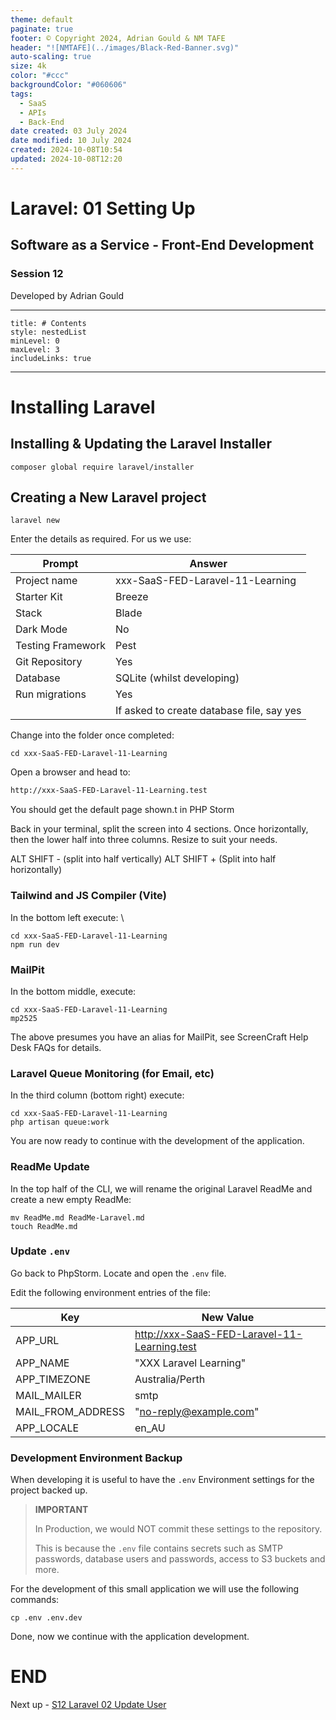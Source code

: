 ```yaml
---
theme: default
paginate: true
footer: © Copyright 2024, Adrian Gould & NM TAFE
header: "![NMTAFE](../images/Black-Red-Banner.svg)"
auto-scaling: true
size: 4k
color: "#ccc"
backgroundColor: "#060606"
tags:
  - SaaS
  - APIs
  - Back-End
date created: 03 July 2024
date modified: 10 July 2024
created: 2024-10-08T10:54
updated: 2024-10-08T12:20
---
```


# Laravel: 01 Setting Up

## Software as a Service - Front-End Development

### Session 12

Developed by Adrian Gould

---

```table-of-contents
title: # Contents
style: nestedList
minLevel: 0
maxLevel: 3
includeLinks: true
```

---

# Installing Laravel

## Installing & Updating the Laravel Installer

```shell
composer global require laravel/installer
```

## Creating a New Laravel project

```shell
laravel new
```

Enter the details as required. For us we use:

| Prompt            | Answer                                    |
| ----------------- | ----------------------------------------- |
| Project name      | xxx-SaaS-FED-Laravel-11-Learning          |
| Starter Kit       | Breeze                                    |
| Stack             | Blade                                     |
| Dark Mode         | No                                        |
| Testing Framework | Pest                                      |
| Git Repository    | Yes                                       |
| Database          | SQLite (whilst developing)                |
| Run migrations    | Yes                                       |
|                   | If asked to create database file, say yes |

Change into the folder once completed:

```shell
cd xxx-SaaS-FED-Laravel-11-Learning
```

Open a browser and head to:

```html
http://xxx-SaaS-FED-Laravel-11-Learning.test
```

You should get the default page shown.t in PHP Storm


Back in your terminal, split the screen into 4 sections. Once horizontally, then the lower half into three columns. Resize to suit your needs.

ALT SHIFT - (split into half vertically)
ALT SHIFT + (Split into half horizontally)

### Tailwind and JS Compiler (Vite)

In the bottom left execute:
\
```shell
cd xxx-SaaS-FED-Laravel-11-Learning
npm run dev
```

### MailPit

In the bottom middle, execute:

```shell
cd xxx-SaaS-FED-Laravel-11-Learning
mp2525
```

The above presumes you have an alias for MailPit, see ScreenCraft Help Desk FAQs for details.
 
### Laravel Queue Monitoring (for Email, etc)

In the third column (bottom right) execute:

```shell
cd xxx-SaaS-FED-Laravel-11-Learning
php artisan queue:work
```


You are now ready to continue with the development of the application.

### ReadMe Update

In the top half of the CLI, we will rename the original Laravel ReadMe and create a new empty ReadMe:

```shell
mv ReadMe.md ReadMe-Laravel.md
touch ReadMe.md
```


### Update `.env` 

Go back to PhpStorm. Locate and open the `.env` file.

Edit the following environment entries of the file:

| Key               | New Value                                    |
| ----------------- | -------------------------------------------- |
| APP_URL           | http://xxx-SaaS-FED-Laravel-11-Learning.test |
| APP_NAME          | "XXX Laravel Learning"                       |
| APP_TIMEZONE      | Australia/Perth                              |
| MAIL_MAILER       | smtp                                         |
| MAIL_FROM_ADDRESS | "no-reply@example.com"                       |
| APP_LOCALE        | en_AU                                        |

### Development Environment Backup

When developing it is useful to have the `.env` Environment settings for the project backed up.

> **IMPORTANT**
> 
> In Production, we would NOT commit these settings to the repository.
> 
> This is because the `.env` file contains secrets such as SMTP passwords, database users and passwords, access to S3 buckets and more.

For the development of this small application we will use the following commands:

```shell
cp .env .env.dev
```


Done, now we continue with the application development.

# END

Next up - [S12 Laravel 02 Update User](session-12/S12-Laravel-02-Update-User.md)
